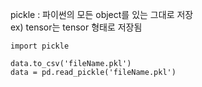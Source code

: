 pickle : 파이썬의 모든 object를 있는 그대로 저장</br>
ex) tensor는 tensor 형태로 저장됨

```
import pickle

data.to_csv('fileName.pkl')
data = pd.read_pickle('fileName.pkl')
```

